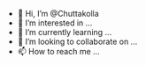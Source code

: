 - 👋 Hi, I’m @Chuttakolla
- 👀 I’m interested in ...
- 🌱 I’m currently learning ...
- 💞️ I’m looking to collaborate on ...
- 📫 How to reach me ...

<!---
Chuttakolla/Chuttakolla is a ✨ special ✨ repository because its `README.md` (this file) appears on your GitHub profile.
You can click the Preview link to take a look at your changes.
--->
